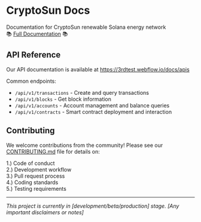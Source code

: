 # CryptoSun Docs
Documentation for CryptoSun renewable Solana energy network <br>
📚 <a href="https://3rdtest.webflow.io/docs/getting-started">Full Documentation</a> 📚


## API Reference

Our API documentation is available at <a>https://3rdtest.webflow.io/docs/apis</a>

Common endpoints:

- `/api/v1/transactions` - Create and query transactions
- `/api/v1/blocks` - Get block information
- `/api/v1/accounts` - Account management and balance queries
- `/api/v1/contracts` - Smart contract deployment and interaction

## Contributing

We welcome contributions from the community! Please see our [CONTRIBUTING.md](CONTRIBUTING.md) file for details on:

1.) Code of conduct <br>
2.) Development workflow <br>
3.) Pull request process <br>
4.) Coding standards <br>
5.) Testing requirements

---

*This project is currently in [development/beta/production] stage. [Any important disclaimers or notes]*


